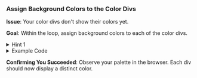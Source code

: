 ### **Assign Background Colors to the Color Divs**

**Issue**: Your color divs don't show their colors yet.

**Goal**: Within the loop, assign background colors to each of the color divs.

<details>
<summary>Hint 1</summary>
You can utilize the `style.backgroundColor` property on the div element.
</details>

<details>
<summary>Example Code</summary>

Ensure you're working within the loop context.

```javascript
for (let cycle = 0; cycle < colorList.length; cycle++) {
  let hueDiv = document.createElement("div");
  chosenContainer.appendChild(hueDiv);
  hueDiv.classList.add("palette-color");
  hueDiv.style.backgroundColor = colorList[cycle];
}
```

</details>

**Confirming You Succeeded**: Observe your palette in the browser. Each div should now display a distinct color.
